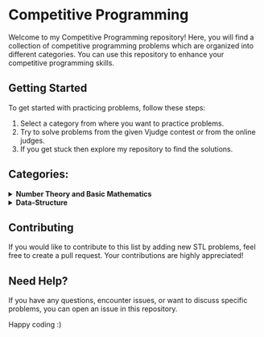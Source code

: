 # Competitive Programming

Welcome to my Competitive Programming repository! Here, you will find a collection of competitive programming problems which are organized into different categories. You can use this repository to enhance your competitive programming skills.

## Getting Started

To get started with practicing problems, follow these steps:

1. Select a category from where you want to practice problems.
2. Try to solve problems from the given Vjudge contest or from the online judges.
3. If you get stuck then explore my repository to find the solutions.

## Categories:

<details>
<summary><b>Number Theory and Basic Mathematics</b></summary>

- [Contest Link](https://vjudge.net/contest/594250)
- [Find Solutions](https://github.com/Mahbub-Hasan-Talukder/competitive-programming/tree/main/number-theory)

</details>


<details>
<summary><b>Data-Structure</b></summary>
  
*Follow my <b>[LeetCode](https://github.com/Mahbub-Hasan-Talukder/LeetCode)</b> repository to practice data-structure.

</details>



## Contributing

If you would like to contribute to this list by adding new STL problems, feel free to create a pull request. Your contributions are highly appreciated!

## Need Help?

If you have any questions, encounter issues, or want to discuss specific problems, you can open an issue in this repository.

Happy coding :)
